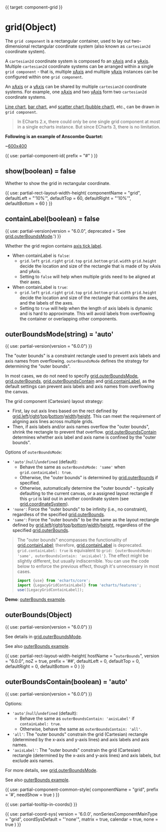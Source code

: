 
{{ target: component-grid }}

# grid(Object)

The `grid component` is a rectangular container, used to lay out two-dimensional rectangular coordinate system (also known as `cartesian2d` coordinate system).

A `cartesian2d` coordinate system is composed fo an [xAxis](~xAixs) and a [yAxis](~yAxis). Multiple `cartesian2d` coordinate systems can be arranged within a single `grid component` - that is, multiple [xAxis](~xAixs) and multiple [yAxis](~yAxis) instances can be configured within one `grid component`.

An [xAxis](~xAixs) or a [yAxis](~yAxis) can be shared by multiple `cartesian2d` coordinate systems. For example, one [xAxis](~xAixs) and two [yAxis](~yAxis) form two `cartesian2d` coordinate systems.

[Line chart](~series-line), [bar chart](~series-bar), and [scatter chart (bubble chart)](~series-scatter), etc., can be drawn in `grid component`.

> In ECharts 2.x, there could only be one single grid component at most in a single echarts instance. But since ECharts 3, there is no limitation.

**Following is an example of Anscombe Quartet:**

~[600x400](${galleryViewPath}scatter-anscombe-quartet&edit=1&reset=1)

{{ use: partial-component-id(
    prefix = "#"
) }}

## show(boolean) = false

<ExampleUIControlBoolean default="false" />

Whether to show the grid in rectangular coordinate.

{{ use: partial-rect-layout-width-height(
    componentName = "grid",
    defaultLeft = "'10%'",
    defaultTop = 60,
    defaultRight = "'10%'",
    defaultBottom = 60
) }}

## containLabel(boolean) = false
<ExampleUIControlBoolean default="false" />

{{ use: partial-version(version = "6.0.0", deprecated = 'See [grid.outerBoundsMode](~grid.outerBoundsMode).') }}

Whether the grid region contains [axis tick label](~yAxis.axisLabel).

+ When containLabel is `false`:
    + `grid.left` `grid.right` `grid.top` `grid.bottom` `grid.width` `grid.height` decide the location and size of the rectangle that is made of by xAxis and yAxis.
    + Setting to `false` will help when multiple grids need to be aligned at their axes.
+ When containLabel is `true`:
    + `grid.left` `grid.right` `grid.top` `grid.bottom` `grid.width` `grid.height` decide the location and size of the rectangle that contains the axes, and the labels of the axes.
    + Setting to `true` will help when the length of axis labels is dynamic and is hard to approximate. This will avoid labels from overflowing the container or overlapping other components.

## outerBoundsMode(string) = 'auto'
{{ use: partial-version(version = "6.0.0") }}

The "outer bounds" is a constraint rectangle used to prevent axis labels and axis names from overflowing. `outerBoundsMode` defines the strategy for determining the "outer bounds".

In most cases, we do not need to specify [grid.outerBoundsMode](~grid.outerBoundsMode), [grid.outerBounds](~grid.outerBounds), [grid.outerBoundsContain](~grid.outerBoundsContain) and [grid.containLabel](~grid.containLabel), as the default settings can prevent axis labels and axis names from overflowing the canvas.

The grid component (Cartesian) layout strategy:
+ First, lay out axis lines based on the rect defined by [grid.left](~grid.left)/[right](~grid.right)/[top](~grid.top)/[bottom](~grid.bottom)/[width](~grid.width)/[height](~grid.height). This can meet the requirement of aligning axis lines across multiple grids.
+ Then, if axis labels and/or axis names overflow the "outer bounds", shrink the rectangle to prevent that overflow. [grid.outerBoundsContain](~grid.outerBoundsContain) determines whether axis label and axis name is confined by the "outer bounds".

Options of `outerBoundsMode`:
- `'auto'`/`null`/`undefined` (default):
    - Behave the same as `outerBoundsMode: 'same'` when `grid.containLabel: true`.
    - Otherwise, the "outer bounds" is determined by [grid.outerBounds](~grid.outerBounds) if specified.
    - Otherwise, automatically determine the "outer bounds" - typically defaulting to the current canvas, or a assigned layout rectangle if this `grid` is laid out in another coordinate system (see [grid.coordinateSystem](~grid.coordinateSystem)).
- `'none'`: Force the "outer bounds" to be infinity (i.e., no constraint), regardless of the specified [grid.outerBounds](~grid.outerBounds).
- `'same'`: Force the "outer bounds" to be the same as the layout rectangle defined by [grid.left](~grid.left)/[right](~grid.right)/[top](~grid.top)/[bottom](~grid.bottom)/[width](~grid.width)/[height](~grid.height), regardless of the specified [grid.outerBounds](~grid.outerBounds).

> The "outer bounds" encompasses the functionality of [grid.containLabel](~grid.containLabel); therefore, [grid.containLabel](~grid.containLabel) is deprecated. `grid.containLabel: true` is equivalent to `grid: {outerBoundsMode: 'same', outerBoundsContain: 'axisLabel'}`.
> The effect might be slightly different, but usually indiscernible. You can use the code below to enforce the previous effect, though it's unnecessary in most cases.
> ```js
> import {use} from 'echarts/core';
> import {LegacyGridContainLabel} from 'echarts/features';
> use([LegacyGridContainLabel]);
> ```

**Demo**: [outerBounds example](${galleryEditorPath}doc-example/grid-outerBounds&edit=1&reset=1).


## outerBounds(Object)
{{ use: partial-version(version = "6.0.0") }}

See details in [grid.outerBoundsMode](~grid.outerBoundsMode).

See also [outerBounds example](${galleryEditorPath}doc-example/grid-outerBounds&edit=1&reset=1).

{{ use: partial-rect-layout-width-height(
    hostName = "`outerBounds`",
    version = "6.0.0",
    noZ = true,
    prefix = '##',
    defaultLeft = 0,
    defaultTop = 0,
    defaultRight = 0,
    defaultBottom = 0
) }}

## outerBoundsContain(boolean) = 'auto'
{{ use: partial-version(version = "6.0.0") }}

Options:
- `'auto'`/`null`/`undefined` (default):
    - Behave the same as `outerBoundsContain: 'axisLabel'` if `containLabel: true`.
    - Otherwise, behave the same as `outerBoundsContain: 'all'`.
- `'all'`: The "outer bounds" constrain the grid (Cartesian) rectangle (determined by the x-axis and y-axis lines) and axis labels and axis names.
- `'axisLabel'`: The "outer bounds" constrain the grid (Cartesian) rectangle (determined by the x-axis and y-axis lines) and axis labels, but exclude axis names.

For more details, see [grid.outerBoundsMode](~grid.outerBoundsMode).

See also [outerBounds example](${galleryEditorPath}doc-example/grid-outerBounds&edit=1&reset=1).


{{ use: partial-component-common-style(
    componentName = "grid",
    prefix = '#',
    needShow = true
) }}

{{ use: partial-tooltip-in-coords() }}

{{ use: partial-coord-sys(
    version = '6.0.0',
    nonSeriesComponentMainType = "grid",
    coordSysDefault = "'none'",
    matrix = true,
    calendar = true,
    none = true
) }}
